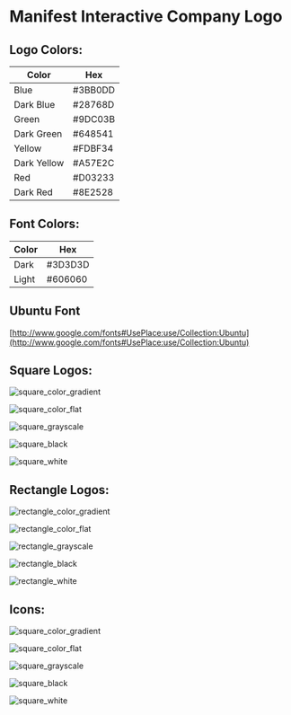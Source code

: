 Manifest Interactive Company Logo
============

Logo Colors:
---

| Color       | Hex     |
|-------------|---------|
| Blue        | #3BB0DD |
| Dark Blue   | #28768D |
| Green       | #9DC03B |
| Dark Green  | #648541 |
| Yellow      | #FDBF34 |
| Dark Yellow | #A57E2C |
| Red         | #D03233 |
| Dark Red    | #8E2528 |

Font Colors:
---

| Color       | Hex     |
|-------------|---------|
| Dark        | #3D3D3D |
| Light       | #606060 |

Ubuntu Font
---
[http://www.google.com/fonts#UsePlace:use/Collection:Ubuntu](http://www.google.com/fonts#UsePlace:use/Collection:Ubuntu)

Square Logos:
---
![square_color_gradient](https://raw.github.com/manifestinteractive/company_logo/master/square/color_gradient/exports/square_color_gradient.png "square_color_gradient")

![square_color_flat](https://raw.github.com/manifestinteractive/company_logo/master/square/color_flat/exports/square_color_flat.png "square_color_flat")

![square_grayscale](https://raw.github.com/manifestinteractive/company_logo/master/square/grayscale/exports/square_grayscale.png "square_grayscale")

![square_black](https://raw.github.com/manifestinteractive/company_logo/master/square/black/exports/square_black.png "square_black")

![square_white](https://raw.github.com/manifestinteractive/company_logo/master/square/white/exports/square_white.png "square_white")

Rectangle Logos:
---
![rectangle_color_gradient](https://raw.github.com/manifestinteractive/company_logo/master/rectangle/color_gradient/exports/rectangle_color_gradient.png "rectangle_color_gradient")

![rectangle_color_flat](https://raw.github.com/manifestinteractive/company_logo/master/rectangle/color_flat/exports/rectangle_color_flat.png "rectangle_color_flat")

![rectangle_grayscale](https://raw.github.com/manifestinteractive/company_logo/master/rectangle/grayscale/exports/rectangle_grayscale.png "rectangle_grayscale")

![rectangle_black](https://raw.github.com/manifestinteractive/company_logo/master/rectangle/black/exports/rectangle_black.png "rectangle_black")

![rectangle_white](https://raw.github.com/manifestinteractive/company_logo/master/rectangle/white/exports/rectangle_white.png "rectangle_white")

Icons:
---
![square_color_gradient](https://raw.github.com/manifestinteractive/company_logo/master/icon_only/color_gradient/exports/square_color_gradient.png "square_color_gradient")

![square_color_flat](https://raw.github.com/manifestinteractive/company_logo/master/icon_only/color_flat/exports/square_color_flat.png "square_color_flat")

![square_grayscale](https://raw.github.com/manifestinteractive/company_logo/master/icon_only/grayscale/exports/square_grayscale.png "square_grayscale")

![square_black](https://raw.github.com/manifestinteractive/company_logo/master/icon_only/black/exports/square_black.png "square_black")

![square_white](https://raw.github.com/manifestinteractive/company_logo/master/icon_only/white/exports/square_white.png "square_white")
